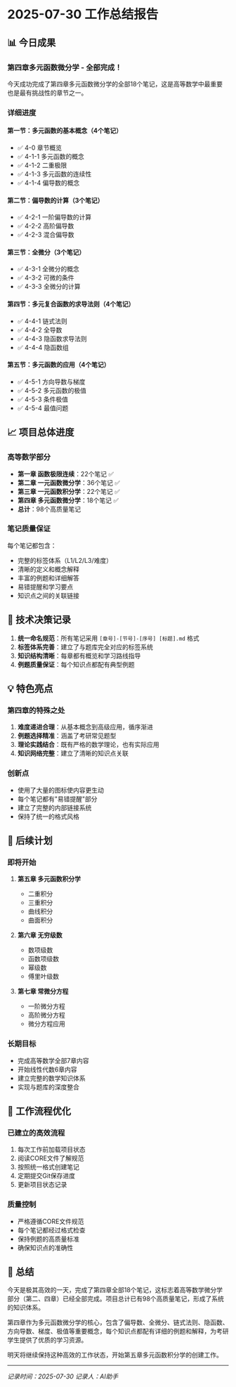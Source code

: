 # 2025-07-30 工作总结报告

## 📊 今日成果

### 第四章多元函数微分学 - 全部完成！

今天成功完成了第四章多元函数微分学的全部18个笔记，这是高等数学中最重要也是最有挑战性的章节之一。

### 详细进度

#### 第一节：多元函数的基本概念（4个笔记）
- ✅ 4-0 章节概览
- ✅ 4-1-1 多元函数的概念
- ✅ 4-1-2 二重极限
- ✅ 4-1-3 多元函数的连续性
- ✅ 4-1-4 偏导数的概念

#### 第二节：偏导数的计算（3个笔记）
- ✅ 4-2-1 一阶偏导数的计算
- ✅ 4-2-2 高阶偏导数
- ✅ 4-2-3 混合偏导数

#### 第三节：全微分（3个笔记）
- ✅ 4-3-1 全微分的概念
- ✅ 4-3-2 可微的条件
- ✅ 4-3-3 全微分的计算

#### 第四节：多元复合函数的求导法则（4个笔记）
- ✅ 4-4-1 链式法则
- ✅ 4-4-2 全导数
- ✅ 4-4-3 隐函数求导法则
- ✅ 4-4-4 隐函数组

#### 第五节：多元函数的应用（4个笔记）
- ✅ 4-5-1 方向导数与梯度
- ✅ 4-5-2 多元函数的极值
- ✅ 4-5-3 条件极值
- ✅ 4-5-4 最值问题

## 📈 项目总体进度

### 高等数学部分
- **第一章 函数极限连续**：22个笔记 ✅
- **第二章 一元函数微分学**：36个笔记 ✅
- **第三章 一元函数积分学**：22个笔记 ✅
- **第四章 多元函数微分学**：18个笔记 ✅
- **总计**：98个高质量笔记

### 笔记质量保证
每个笔记都包含：
- 完整的标签体系（L1/L2/L3/难度）
- 清晰的定义和概念解释
- 丰富的例题和详细解答
- 易错提醒和学习要点
- 知识点之间的关联链接

## 🎯 技术决策记录

1. **统一命名规范**：所有笔记采用 `[章号]-[节号]-[序号] [标题].md` 格式
2. **标签体系完善**：建立了与题库完全对应的标签系统
3. **知识结构清晰**：每章都有概览和学习路线指导
4. **例题质量保证**：每个知识点都配有典型例题

## 💡 特色亮点

### 第四章的特殊之处
1. **难度递进合理**：从基本概念到高级应用，循序渐进
2. **例题选择精准**：涵盖了考研常见题型
3. **理论实践结合**：既有严格的数学理论，也有实际应用
4. **知识网络完整**：建立了清晰的知识点关联

### 创新点
- 使用了大量的图标使内容更生动
- 每个笔记都有"易错提醒"部分
- 建立了完整的内部链接系统
- 保持了统一的格式风格

## 📅 后续计划

### 即将开始
1. **第五章 多元函数积分学**
   - 二重积分
   - 三重积分
   - 曲线积分
   - 曲面积分

2. **第六章 无穷级数**
   - 数项级数
   - 函数项级数
   - 幂级数
   - 傅里叶级数

3. **第七章 常微分方程**
   - 一阶微分方程
   - 高阶微分方程
   - 微分方程应用

### 长期目标
- 完成高等数学全部7章内容
- 开始线性代数6章内容
- 建立完整的数学知识体系
- 实现与题库的深度整合

## 🔧 工作流程优化

### 已建立的高效流程
1. 每次工作前加载项目状态
2. 阅读CORE文件了解规范
3. 按照统一格式创建笔记
4. 定期提交Git保存进度
5. 更新项目状态记录

### 质量控制
- 严格遵循CORE文件规范
- 每个笔记都经过格式检查
- 保持例题的高质量标准
- 确保知识点的准确性

## 📝 总结

今天是极其高效的一天，完成了第四章全部18个笔记，这标志着高等数学微分学部分（第二、四章）已经全部完成。项目总计已有98个高质量笔记，形成了系统的知识体系。

第四章作为多元函数微分学的核心，包含了偏导数、全微分、链式法则、隐函数、方向导数、梯度、极值等重要概念，每个知识点都配有详细的例题和解释，为考研学生提供了优质的学习资源。

明天将继续保持这种高效的工作状态，开始第五章多元函数积分学的创建工作。

---
*记录时间：2025-07-30*
*记录人：AI助手*